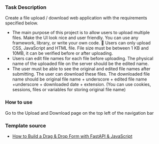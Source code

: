 ### Task Description
Create a file upload / download web application with the requirements specified below.  

- The main purpose of this project is to allow users to upload multiple files. Make the UI look nice  and user friendly. You can use any framework, library, or write your own code.   Users can only upload CSS, JavaScript and HTML file. File size must be between 1 KB and 10MB,  it can be verified before or after uploading.
- Users can edit file names for each file before uploading. The physical name of the uploaded file  on the server should be the edited name.  
- The user must be able to see the original and edited file names after submitting. The user can  download these files. The downloaded file name should be original file name + underscore +  edited file name +underscore + downloaded date + extension. (You can use cookies, sessions,  files or variables for storing original file name)

### How to use
Go to the Upload and Download page on the top left of the navigation bar

### Template source
- [How to Build a Drag & Drop Form with FastAPI & JavaScript](https://towardsdatascience.com/how-to-build-a-drag-drop-form-with-python-javascript-f5e43433b005)
